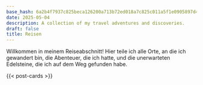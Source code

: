 ```yaml
---
base_hash: 6a2b4f7937c825beca126200a713b72ed018a7c825c011a5f1e0905897d4a409
date: 2025-05-04
description: A collection of my travel adventures and discoveries.
draft: false
title: Reisen
---
```


Willkommen in meinem Reiseabschnitt!
Hier teile ich alle Orte, an die ich gewandert bin, die Abenteuer, die ich hatte, und die unerwarteten Edelsteine, die ich auf dem Weg gefunden habe.


{{< post-cards >}}